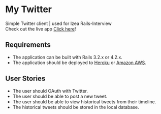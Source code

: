 # My Twitter

Simple Twitter client | used for Izea Rails-Interview  
Check out the live app [Click here](http://mytwitterapp.herokuapp.com/)!

## Requirements

* The application can be built with Rails 3.2.x or 4.2.x.
* The application should be deployed to [Heroku][] or [Amazon AWS][aws].

## User Stories

* The user should OAuth with Twitter.
* The user should be able to post a new tweet.
* The user should be able to view historical tweets from their timeline.
* The historical tweets should be stored in the local database.

[aws]: http://aws.amazon.com/
[heroku]: https://www.heroku.com/
[twitter-api]: https://dev.twitter.com/overview/documentation

